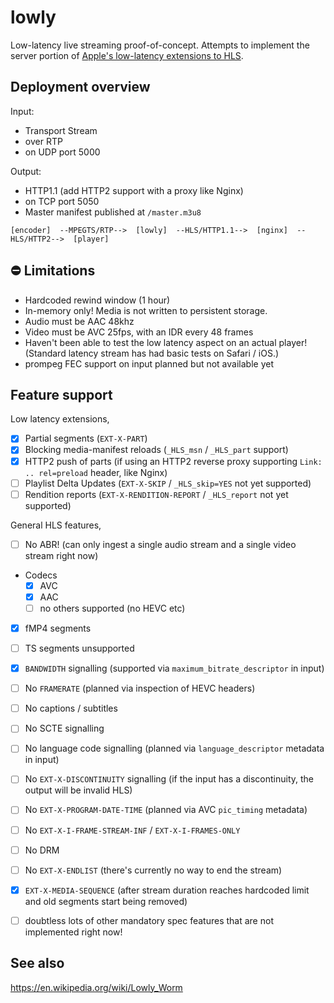 # lowly

Low-latency live streaming proof-of-concept.  Attempts to implement the server portion of
[Apple's low-latency extensions to HLS](https://developer.apple.com/documentation/http_live_streaming/protocol_extension_for_low-latency_hls_preliminary_specification).

## Deployment overview

Input:
 - Transport Stream
 - over RTP
 - on UDP port 5000

Output:
 - HTTP1.1 (add HTTP2 support with a proxy like Nginx)
 - on TCP port 5050
 - Master manifest published at `/master.m3u8`

 
```
[encoder]  --MPEGTS/RTP-->  [lowly]  --HLS/HTTP1.1-->  [nginx]  --HLS/HTTP2-->  [player]
```

## ⛔ Limitations
 - Hardcoded rewind window (1 hour)
 - In-memory only!  Media is not written to persistent storage.
 - Audio must be AAC 48khz
 - Video must be AVC 25fps, with an IDR every 48 frames
 - Haven't been able to test the low latency aspect on an actual player!  (Standard latency stream has had basic tests
   on Safari / iOS.)
 - prompeg FEC support on input planned but not available yet

## Feature support

Low latency extensions,
 - [x] Partial segments (`EXT-X-PART`)
 - [x] Blocking media-manifest reloads (`_HLS_msn` / `_HLS_part` support)
 - [x] HTTP2 push of parts (if using an HTTP2 reverse proxy supporting `Link: .. rel=preload` header, like Nginx)
 - [ ] Playlist Delta Updates (`EXT-X-SKIP` / `_HLS_skip=YES` not yet supported)
 - [ ] Rendition reports (`EXT-X-RENDITION-REPORT` / `_HLS_report` not yet supported)

General HLS features,
 - [ ] No ABR! (can only ingest a single audio stream and a single video stream right now)
 - Codecs
   - [x] AVC
   - [x] AAC
   - [ ] no others supported (no HEVC etc)
 - [x] fMP4 segments
 - [ ] TS segments unsupported
 - [x] `BANDWIDTH` signalling (supported via `maximum_bitrate_descriptor` in input)
 - [ ] No `FRAMERATE` (planned via inspection of HEVC headers)
 - [ ] No captions / subtitles
 - [ ] No SCTE signalling
 - [ ] No language code signalling (planned via `language_descriptor` metadata in input)
 - [ ] No `EXT-X-DISCONTINUITY` signalling (if the input has a discontinuity, the output will be invalid HLS)
 - [ ] No `EXT-X-PROGRAM-DATE-TIME` (planned via AVC `pic_timing` metadata)
 - [ ] No `EXT-X-I-FRAME-STREAM-INF` / `EXT-X-I-FRAMES-ONLY`
 - [ ] No DRM
 - [ ] No `EXT-X-ENDLIST` (there's currently no way to end the stream)
 - [x] `EXT-X-MEDIA-SEQUENCE` (after stream duration reaches hardcoded limit and old segments start being removed)
 - [ ] doubtless lots of other mandatory spec features that are not implemented right now!
 
 
 
 ## See also
 https://en.wikipedia.org/wiki/Lowly_Worm